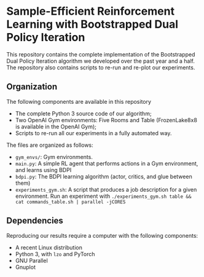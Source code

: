 # Sample-Efficient Reinforcement Learning with Bootstrapped Dual Policy Iteration

This repository contains the complete implementation of the Bootstrapped Dual Policy Iteration algorithm we developed over the past year and a half. The repository also contains scripts to re-run and re-plot our experiments.

## Organization

The following components are available in this repository

* The complete Python 3 source code of our algorithm;
* Two OpenAI Gym environments: Five Rooms and Table (FrozenLake8x8 is available in the OpenAI Gym);
* Scripts to re-run all our experiments in a fully automated way.

The files are organized as follows:

* `gym_envs/`: Gym environments.
* `main.py`: A simple RL agent that performs actions in a Gym environment, and learns using BDPI
* `bdpi.py`: The BDPI learning algorithm (actor, critics, and glue between them)
* `experiments_gym.sh`: A script that produces a job description for a given environment. Run an experiment with `./experiments_gym.sh table && cat commands_table.sh | parallel -jCORES`

## Dependencies

Reproducing our results require a computer with the following components:

* A recent Linux distribution
* Python 3, with `lzo` and PyTorch
* GNU Parallel
* Gnuplot
